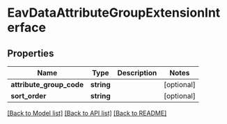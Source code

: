 # EavDataAttributeGroupExtensionInterface

## Properties
Name | Type | Description | Notes
------------ | ------------- | ------------- | -------------
**attribute_group_code** | **string** |  | [optional] 
**sort_order** | **string** |  | [optional] 

[[Back to Model list]](../README.md#documentation-for-models) [[Back to API list]](../README.md#documentation-for-api-endpoints) [[Back to README]](../README.md)


